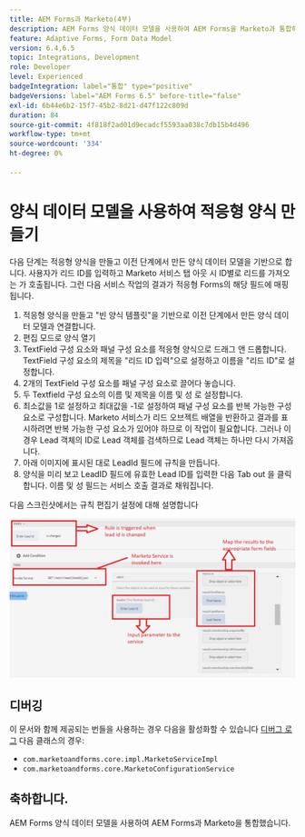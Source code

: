 ```yaml
---
title: AEM Forms과 Marketo(4부)
description: AEM Forms 양식 데이터 모델을 사용하여 AEM Forms을 Marketo과 통합하는 방법에 대한 자습서입니다.
feature: Adaptive Forms, Form Data Model
version: 6.4,6.5
topic: Integrations, Development
role: Developer
level: Experienced
badgeIntegration: label="통합" type="positive"
badgeVersions: label="AEM Forms 6.5" before-title="false"
exl-id: 6b44e6b2-15f7-45b2-8d21-d47f122c809d
duration: 84
source-git-commit: 4f818f2ad01d9ecadcf5593aa038c7db15b4d496
workflow-type: tm+mt
source-wordcount: '334'
ht-degree: 0%

---
```


# 양식 데이터 모델을 사용하여 적응형 양식 만들기

다음 단계는 적응형 양식을 만들고 이전 단계에서 만든 양식 데이터 모델을 기반으로 합니다.
사용자가 리드 ID를 입력하고 Marketo 서비스 탭 아웃 시 ID별로 리드를 가져오는 가 호출됩니다. 그런 다음 서비스 작업의 결과가 적응형 Forms의 해당 필드에 매핑됩니다.

1. 적응형 양식을 만들고 &quot;빈 양식 템플릿&quot;을 기반으로 이전 단계에서 만든 양식 데이터 모델과 연결합니다.
1. 편집 모드로 양식 열기
1. TextField 구성 요소와 패널 구성 요소를 적응형 양식으로 드래그 앤 드롭합니다. TextField 구성 요소의 제목을 &quot;리드 ID 입력&quot;으로 설정하고 이름을 &quot;리드 ID&quot;로 설정합니다.
1. 2개의 TextField 구성 요소를 패널 구성 요소로 끌어다 놓습니다.
1. 두 Textfield 구성 요소의 이름 및 제목을 이름 및 성 로 설정합니다.
1. 최소값을 1로 설정하고 최대값을 -1로 설정하여 패널 구성 요소를 반복 가능한 구성 요소로 구성합니다. Marketo 서비스가 리드 오브젝트 배열을 반환하고 결과를 표시하려면 반복 가능한 구성 요소가 있어야 하므로 이 작업이 필요합니다. 그러나 이 경우 Lead 객체의 ID로 Lead 객체를 검색하므로 Lead 객체는 하나만 다시 가져옵니다.
1. 아래 이미지에 표시된 대로 LeadId 필드에 규칙을 만듭니다.
1. 양식을 미리 보고 LeadID 필드에 유효한 Lead ID를 입력한 다음 Tab out 을 클릭합니다. 이름 및 성 필드는 서비스 호출 결과로 채워집니다.

다음 스크린샷에서는 규칙 편집기 설정에 대해 설명합니다

![규칙 편집자](assets/ruleeditor.png)

## 디버깅

이 문서와 함께 제공되는 번들을 사용하는 경우 다음을 활성화할 수 있습니다 [디버그 로그](http://localhost:4502/system/console/slinglog) 다음 클래스의 경우:

+ `com.marketoandforms.core.impl.MarketoServiceImpl`
+ `com.marketoandforms.core.MarketoConfigurationService`

## 축하합니다.

AEM Forms 양식 데이터 모델을 사용하여 AEM Forms과 Marketo을 통합했습니다.